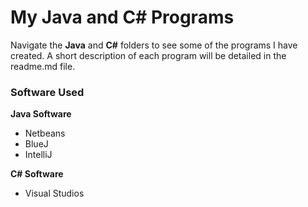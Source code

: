 # My Java and C# Programs

  Navigate the **Java** and **C#** folders to see some of the programs I have created. A short description of each program will be detailed in the readme.md file.
  
  ### Software Used
  **Java Software**
  - Netbeans
  - BlueJ 
  - IntelliJ
    
  **C# Software**
  - Visual Studios
